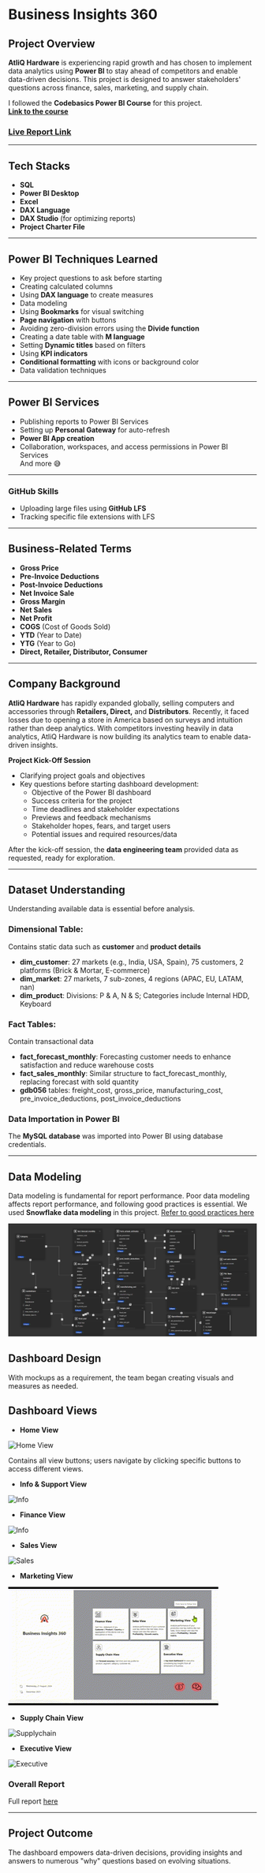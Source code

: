 # **Business Insights 360**

## **Project Overview**

**AtliQ Hardware** is experiencing rapid growth and has chosen to implement data analytics using **Power BI** to stay ahead of competitors and enable data-driven decisions. This project is designed to answer stakeholders' questions across finance, sales, marketing, and supply chain.

I followed the **Codebasics Power BI Course** for this project.  
**[Link to the course](https://codebasics.io/powerbi)**

### **[Live Report Link](#)**

---

## **Tech Stacks**

- **SQL**
- **Power BI Desktop**
- **Excel**
- **DAX Language**
- **DAX Studio** (for optimizing reports)
- **Project Charter File**

---

## **Power BI Techniques Learned**

- Key project questions to ask before starting
- Creating calculated columns
- Using **DAX language** to create measures
- Data modeling
- Using **Bookmarks** for visual switching
- **Page navigation** with buttons
- Avoiding zero-division errors using the **Divide function**
- Creating a date table with **M language**
- Setting **Dynamic titles** based on filters
- Using **KPI indicators**
- **Conditional formatting** with icons or background color
- Data validation techniques

---

## **Power BI Services**

- Publishing reports to Power BI Services
- Setting up **Personal Gateway** for auto-refresh
- **Power BI App creation**
- Collaboration, workspaces, and access permissions in Power BI Services  
  And more 😅

---

### **GitHub Skills**

- Uploading large files using **GitHub LFS**
- Tracking specific file extensions with LFS

---

## **Business-Related Terms**

- **Gross Price**
- **Pre-Invoice Deductions**
- **Post-Invoice Deductions**
- **Net Invoice Sale**
- **Gross Margin**
- **Net Sales**
- **Net Profit**
- **COGS** (Cost of Goods Sold)
- **YTD** (Year to Date)
- **YTG** (Year to Go)
- **Direct, Retailer, Distributor, Consumer**

---

## **Company Background**

**AtliQ Hardware** has rapidly expanded globally, selling computers and accessories through **Retailers, Direct,** and **Distributors**. Recently, it faced losses due to opening a store in America based on surveys and intuition rather than deep analytics. With competitors investing heavily in data analytics, AtliQ Hardware is now building its analytics team to enable data-driven insights.

**Project Kick-Off Session**

- Clarifying project goals and objectives
- Key questions before starting dashboard development:
  - Objective of the Power BI dashboard
  - Success criteria for the project
  - Time deadlines and stakeholder expectations
  - Previews and feedback mechanisms
  - Stakeholder hopes, fears, and target users
  - Potential issues and required resources/data

After the kick-off session, the **data engineering team** provided data as requested, ready for exploration.

---

## **Dataset Understanding**

Understanding available data is essential before analysis.

### **Dimensional Table:**
Contains static data such as **customer** and **product details**

- **dim_customer**: 27 markets (e.g., India, USA, Spain), 75 customers, 2 platforms (Brick & Mortar, E-commerce)
- **dim_market**: 27 markets, 7 sub-zones, 4 regions (APAC, EU, LATAM, nan)
- **dim_product**: Divisions: P & A, N & S; Categories include Internal HDD, Keyboard

### **Fact Tables:**
Contain transactional data

- **fact_forecast_monthly**: Forecasting customer needs to enhance satisfaction and reduce warehouse costs
- **fact_sales_monthly**: Similar structure to fact_forecast_monthly, replacing forecast with sold quantity
- **gdb056** tables: freight_cost, gross_price, manufacturing_cost, pre_invoice_deductions, post_invoice_deductions

### **Data Importation in Power BI**

The **MySQL database** was imported into Power BI using database credentials.

---

## **Data Modeling**

Data modeling is fundamental for report performance. Poor data modeling affects report performance, and following good practices is essential. We used **Snowflake data modeling** in this project. [Refer to good practices here](https://addendanalytics.com/blog/data-modelling-best-practices/)

<img src="https://github.com/abhisheknareshtumdam/Business_Insights_360/blob/main/Resources/Data_model.png" class="center">

## **Dashboard Design**

With mockups as a requirement, the team began creating visuals and measures as needed.

## **Dashboard Views**

- **Home View**

![Home View](https://github.com/abhisheknareshtumdam/Business_Insights_360/blob/main/Resources/Home.gif)

Contains all view buttons; users navigate by clicking specific buttons to access different views.

- **Info & Support View**
  
![Info](https://github.com/abhisheknareshtumdam/Business_Insights_360/blob/main/Resources/INFO.gif)

- **Finance View**

![Info](https://github.com/abhisheknareshtumdam/Business_Insights_360/blob/main/Resources/Finance.gif)

- **Sales View**

![Sales](https://github.com/abhisheknareshtumdam/Business_Insights_360/blob/main/Resources/Sales.gif)

- **Marketing View**

![Marketing](https://github.com/abhisheknareshtumdam/Business_Insights_360/blob/main/Resources/Marketing.gif)

- **Supply Chain View**

![Supplychain](https://github.com/abhisheknareshtumdam/Business_Insights_360/blob/main/Resources/Supplychain.gif)

- **Executive View**

![Executive](https://github.com/abhisheknareshtumdam/Business_Insights_360/blob/main/Resources/Executive.gif)


### **Overall Report**  
Full report [here](#)

---

## **Project Outcome**

The dashboard empowers data-driven decisions, providing insights and answers to numerous "why" questions based on evolving situations.
